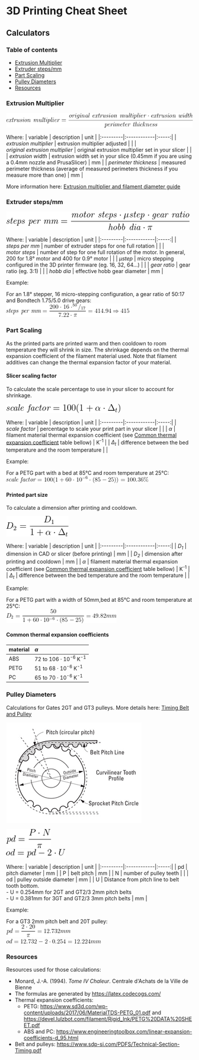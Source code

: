# 3D Printing Cheat Sheet

## Calculators



### Table of contents
* [Extrusion Multiplier](#extrusion-multiplier)
* [Extruder steps/mm](#extruder-steps-mm)
* [Part Scaling](#part-scaling)
* [Pulley Diameters](#pulley-diameters)
* [Resources](#resources)



### Extrusion Multiplier

![\textit{extrusion multiplier}=\frac{\textit{original extrusion multiplier} \cdot \textit{extrusion width}}{\textit{perimeter thickness}}](img/formula_extrusion_multiplier_01.png)

Where:
| variable | description |  unit |
|:---------|:------------|:-----:|
| *extrusion&nbsp;multiplier* | extrusion multiplier adjusted | |
| *original&nbsp;extrusion&nbsp;multiplier* | original extrusion multiplier set in your slicer | |
| *extrusion&nbsp;width* | extrusion width set in your slice (0.45mm if you are using a 0.4mm nozzle and PrusaSlicer) | mm |
| *perimeter&nbsp;thickness* | measured perimeter thickness (average of measured perimeters thickness if you measure more than one) | mm |

More information here: [Extrusion multiplier and filament diameter guide](https://guides.bear-lab.com/Guide/Extrusion+multiplier+and+filament+diameter/8?lang=e)



### Extruder steps/mm

![\textit{steps per mm}=\frac{\textit{motor steps} \cdot \mathit{\mu step} \cdot \textit{gear ratio}}{\textit{hobb dia} \cdot \pi}](img/formula_steps_per_mm_01.png)

Where:
| variable | description |  unit |
|:---------|:------------|:-----:|
| *steps&nbsp;per&nbsp;mm* | number of extruder steps for one full rotation | |
| *motor&nbsp;steps* | number of step for one full rotation of the motor. In general, 200 for 1.8° motor and 400 for 0.9° motor | |
| *&mu;step* | micro stepping configured in the 3D printer firmware (eg. 16, 32, 64...) | |
| *gear&nbsp;ratio* | gear ratio (eg. 3:1) | |
| *hobb&nbsp;dia* | effective hobb gear diameter | mm |

Example:

For an 1.8° stepper, 16 micro-stepping configuration, a gear ratio of 50:17 and Bondtech 1.75/5.0 drive gears:  
![\textit{steps per mm}=\frac{200 \cdot 16 \cdot ^{50}/_{17}}{7.22 \cdot \pi}=414.94 \Rightarrow 415](img/formula_steps_per_mm_example_01.png)



### Part Scaling

As the printed parts are printed warm and then cooldown to room temperature they will shrink in size. The shrinkage depends on the thermal expansion coefficient of the filament material used. Note that filament additives can change the thermal expansion factor of your material.


#### Slicer scaling factor

To calculate the scale percentage to use in your slicer to account for shrinkage.

![\textit{scale factor}=100(1+ \alpha \cdot \Delta_t)](img/formula_scale_factor_01.png)

Where:
| variable | description |  unit |
|:---------|:------------|:-----:|
| *scale&nbsp;factor* | percentage to scale your print part in your slicer | |
| *&alpha;* | filament material thermal expansion coefficient (see [Common thermal expansion coefficient](#common_thermal_expansion_coefficient) table bellow) | K<sup>-1</sup> |
| *&Delta;<sub>t</sub>* | difference between the bed temperature and the room temperature |  |

Example:

For a PETG part with a bed at 85°C and room temperature at 25°C:  
![\textit{scale factor}=100(1+60 \cdot 10^{-6} \cdot (85-25))=100.36%](img/formula_scale_factor_example_01.png)


#### Printed part size

To calculate a dimension after printing and cooldown.

![D_2=\frac{D_1}{1+ \alpha \cdot \Delta_t}](img/formula_part_size_01.png)

Where:
| variable | description |  unit |
|:---------|:------------|:-----:|
| *D<sub>1</sub>* | dimension in CAD or slicer (before printing) | mm |
| *D<sub>2</sub>* | dimension after printing and cooldown | mm |
| *&alpha;* | filament material thermal expansion coefficient (see [Common thermal expansion coefficient](#common_thermal_expansion_coefficient) table bellow) | K<sup>-1</sup> |
| *&Delta;<sub>t</sub>* | difference between the bed temperature and the room temperature |  |

Example:

For a PETG part with a width of 50mm,bed at 85°C and room temperature at 25°C:  
![D_2=\frac{50}{1+60\cdot10^{-6} \cdot (85-25)}=49.82mm](img/formula_part_size_example_01.png)


#### Common thermal expansion coefficients

| material | *&alpha;* |
|:---------|:----------|
| ABS  | 72 to 106 &middot; 10<sup>-6</sup> K<sup>-1</sup> |
| PETG | 51 to 68 &middot; 10<sup>-6</sup> K<sup>-1</sup> |
| PC   | 65 to 70 &middot; 10<sup>-6</sup> K<sup>-1</sup> |



### Pulley Diameters

Calculations for Gates 2GT and GT3 pulleys. More details here: [Timing Belt and Pulley](../mechanical/timing_belt_pulley.md)

![Belt and Pulley Glossary](img/belt_pulley_glossary_01.png)

![pd = \frac{P \cdot N}{\pi}](img/formula_pulled_pitch_dia_01.png)  
![od = pd - 2 \cdot U](img/formula_pulled_out_dia_01.png)

Where:
| variable | description |  unit |
|:---------|:------------|:-----:|
| pd   | pitch diameter | mm |
| P    | belt pitch | mm |
| N    | number of pulley teeth |  |
| od   | pulley outside diameter | mm |
| U    | Distance from pitch line to belt tooth bottom.<br />- U = 0.254mm for 2GT and GT2/3 2mm pitch belts<br />- U = 0.381mm for 3GT and GT2/3 3mm pitch belts | mm |

Example:

For a GT3 2mm pitch belt and 20T pulley:  
![pd = \frac{2 \cdot 20}{\pi} = 12.732mm](img/formula_pulled_pitch_dia_example_01.png)  
![od = 12.732 - 2 \cdot 0.254 = 12.224mm](img/formula_pulled_out_dia_example_01.png)


### Resources

Resources used for those calculations:

  * Monard, J.-A. (1994). *Tome IV Chaleur*. Centrale d'Achats de la Ville de Bienne
  * The formulas are generated by https://latex.codecogs.com/
  * Thermal expansion coefficients:
    * PETG: https://www.sd3d.com/wp-content/uploads/2017/06/MaterialTDS-PETG_01.pdf and https://devel.lulzbot.com/filament/Rigid_Ink/PETG%20DATA%20SHEET.pdf
    * ABS and PC: https://www.engineeringtoolbox.com/linear-expansion-coefficients-d_95.html
  * Belt and pulleys: https://www.sdp-si.com/PDFS/Technical-Section-Timing.pdf
